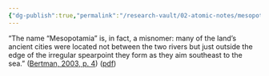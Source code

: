 ```yaml
---
{"dg-publish":true,"permalink":"/research-vault/02-atomic-notes/mesopotamia-s-name-is-somewhat-misleading-since-many-major-cities-were-located-outside-the-two-rivers/"}
---
```


“The name “Mesopotamia” is, in fact, a misnomer: many of the land’s ancient cities were located not between the two rivers but just outside the edge of the irregular spearpoint they form as they aim southeast to the sea.” ([Bertman, 2003, p. 4](zotero://select/library/items/YPMHZBXL)) ([pdf](zotero://open-pdf/library/items/X3CHJ4P3?page=17&annotation=CWYZYRF5))
